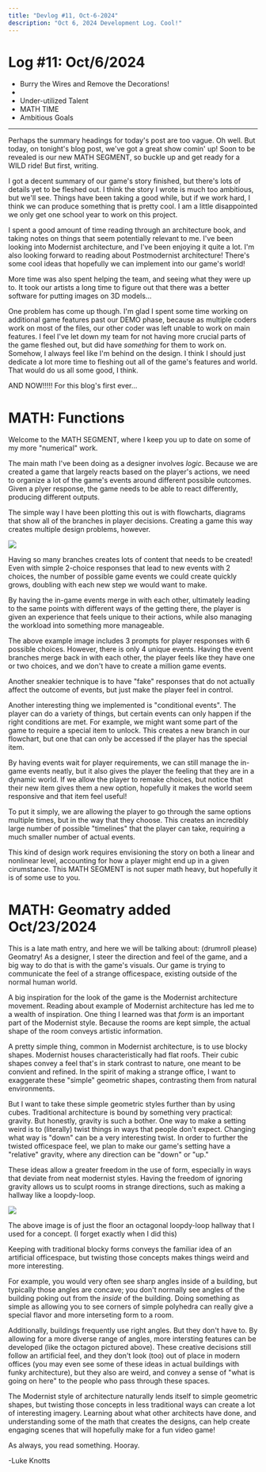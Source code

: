 ```yaml
---
title: "Devlog #11, Oct-6-2024"
description: "Oct 6, 2024 Development Log. Cool!"
---
```


# Log <span class="date">#</span>11: <span class="date">Oct/6/2024</span>

<ul>
<li class="summary">Burry the Wires and Remove the Decorations!<li>
<li class="summary">Under-utilized Talent</li>
<li class="summary">MATH TIME</li>
<li class="summary">Ambitious Goals</li>
</ul>

---

Perhaps the summary headings for today's post are too vague. Oh well. But today, on tonight's blog post, we've got a great show comin' up! Soon to be revealed is our new MATH SEGMENT, so buckle up and get ready for a WILD ride! But first, writing.

I got a decent summary of our game's story finished, but there's lots of details yet to be fleshed out. I think the story I wrote is much too ambitious, but we'll see. Things have been taking a good while, but if we work hard, I think we can produce something that is pretty cool. I am a little disappointed we only get one school year to work on this project.

I spent a good amount of time reading through an architecture book, and taking notes on things that seem potentially relevant to me. I've been looking into Modernist architecture, and I've been enjoying it quite a lot. I'm also looking forward to reading about Postmodernist architecture! There's some cool ideas that hopefully we can implement into our game's world!

More time was also spent helping the team, and seeing what they were up to. It took our artists a long time to figure out that there was a better software for putting images on 3D models...

One problem has come up though. I'm glad I spent some time working on additional game features past our DEMO phase, because as multiple coders work on most of the files, our other coder was left unable to work on main features. I feel I've let down my team for not having more crucial parts of the game fleshed out, but did have <i>something</i> for them to work on. Somehow, I always feel like I'm behind on the design. I think I should just dedicate a lot more time to fleshing out all of the game's features and world. That would do us all some good, I think.

AND NOW!!!!! For this blog's first ever...

<h1>MATH: Functions</h1>

Welcome to the MATH SEGMENT, where I keep you up to date on some of my more "numerical" work.

The main math I've been doing as a designer involves <i>logic</i>. Because we are created a game that largely reacts based on the player's actions, we need to organize a lot of the game's events around different possible outcomes. Given a plyer response, the game needs to be able to react differently, producing different outputs.

The simple way I have been plotting this out is with flowcharts, diagrams that show all of the branches in player decisions. Creating a game this way creates multiple design problems, however.

<img src="/images/erase-opening-flowchart.png">

Having so many branches creates lots of content that needs to be created! Even with simple 2-choice responses that lead to new events with 2 choices, the number of possible game events we could create quickly grows, doubling with each new step we would want to make.

By having the in-game events merge in with each other, ultimately leading to the same points with different ways of the getting there, the player is given an experience that feels unique to their actions, while also managing the workload into something more manageable.

The above example image includes 3 prompts for player responses with 6 possible choices. However, there is only 4 unique events. Having the event branches merge back in with each other, the player feels like they have one or two choices, and we don't have to create a million game events.

Another sneakier technique is to have "fake" responses that do not actually affect the outcome of events, but just make the player feel in control.

Another interesting thing we implemented is "conditional events". The player can do a variety of things, but certain events can only happen if the right conditions are met. For example, we might want some part of the game to require a special item to unlock. This creates a new branch in our flowchart, but one that can only be accessed if the player has the special item.

By having events wait for player requirements, we can still manage the in-game events neatly, but it also gives the player the feeling that they are in a dynamic world. If we allow the player to remake choices, but notice that their new item gives them a new option, hopefully it makes the world seem responsive and that item feel useful!

To put it simply, we are allowing the player to go through the same options multiple times, but in the way that they choose. This creates an incredibly large number of possible "timelines" that the player can take, requiring a much smaller number of actual events.

This kind of design work requires envisioning the story on both a linear and nonlinear level, accounting for how a player might end up in a given cirumstance. This MATH SEGMENT is not super math heavy, but hopefully it is of some use to you.

<h1>MATH: Geomatry <span class="date">added Oct/23/2024</span></h1>

This is a late math entry, and here we will be talking about: (drumroll please) Geomatry! As a designer, I steer the direction and feel of the game, and a big way to do that is with the game's visuals. Our game is trying to communicate the feel of a strange officespace, existing outside of the normal human world.

A big inspiration for the look of the game is the Modernist architecture movement. Reading about example of Modernist architecture has led me to a wealth of inspiration. One thing I learned was that <i>form</i> is an important part of the Modernist style. Because the rooms are kept simple, the actual shape of the room conveys artistic information.

A pretty simple thing, common in Modernist architecture, is to use blocky shapes. Modernist houses characteristically had flat roofs. Their cubic shapes convey a feel that's in stark contrast to nature, one meant to be convient and refined. In the spirit of making a strange office, I want to exaggerate these "simple" geometric shapes, contrasting them from natural environments.

But I want to take these simple geometric styles further than by using cubes. Traditional architecture is bound by something very practical: gravity. But honestly, gravity is such a bother. One way to make a setting weird is to (literally) twist things in ways that people don't expect. Changing what way is "down" can be a very interesting twist. In order to further the twisted officespace feel, we plan to make our game's setting have a "relative" gravity, where any direction can be "down" or "up."

These ideas allow a greater freedom in the use of form, especially in ways that deviate from neat modernist styles. Having the freedom of ignoring gravity allows us to sculpt rooms in strange directions, such as making a hallway like a loopdy-loop.

<img src="/images/hexagon-hallway.jpeg"></img>

<span class="image-desc">The above image is of just the floor an octagonal loopdy-loop hallway that I used for a concept. (I forget exactly when I did this)</span>

Keeping with traditional blocky forms conveys the familiar idea of an artificial officespace, but twisting those concepts makes things weird and more interesting.

For example, you would very often see sharp angles inside of a building, but typically those angles are concave; you don't normally see angles of the building poking out from the <i>inside</i> of the building. Doing something as simple as allowing you to see corners of simple polyhedra can really give a special flavor and more interseting form to a room.

Additionally, buildings frequently use right angles. But they don't have to. By allowing for a more diverse range of angles, more intersting features can be developed (like the octagon pictured above). These creative decisions still follow an artificial feel, and they don't look (too) out of place in modern offices (you may even see some of these ideas in actual buildings with funky architecture), but they also are weird, and convey a sense of "what is going on here" to the people who pass through these spaces.

The Modernist style of architecture naturally lends itself to simple geometric shapes, but twisting those concepts in less traditional ways can create a lot of interesting imagery. Learning about what other architects have done, and understanding some of the math that creates the designs, can help create engaging scenes that will hopefully make for a fun video game!

As always, you read something. Hooray.

<p class="signature">-Luke Knotts</p>
